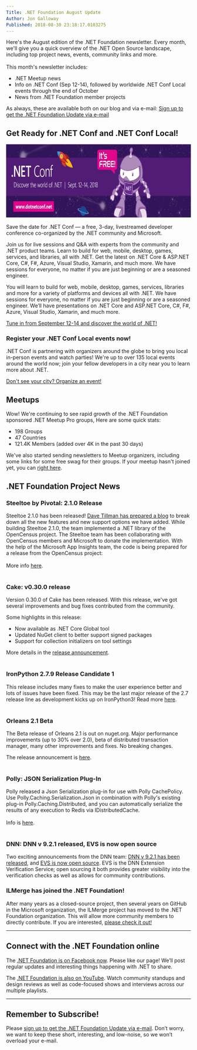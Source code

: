 ```yaml
---
Title: .NET Foundation August Update
Author: Jon Galloway
Published: 2018-08-30 23:18:17.0103275
---
```

<p>Here's the August edition of the .NET Foundation newsletter. Every month, we'll give you a quick overview of the .NET Open Source landscape, including top project news, events, community links and more.<br />
<br />
This month's newsletter includes:</p>

<ul>
<li>.NET Meetup news</li>
<li>Info on .NET Conf (Sep 12-14), followed by worldwide .NET Conf Local events through the end of October</li>
<li>News from .NET Foundation member projects</li>
</ul>

<p>As always, these are available both on our blog and via e-mail:&nbsp;<a href="http://eepurl.com/dhL_qb">Sign up to get the .NET Foundation Update via e-mail</a></p>

<h2>Get Ready for .NET Conf and .NET Conf Local!</h2>

<p><img alt=".Net" src="assets/posts/MSFT_18023_dotNETConf_banners_email800x200_eventInfo_r3_KW.jpg" style="width: 800px; height: 200px;" /></p>

<p>Save the date for .NET Conf — a free, 3-day, livestreamed developer conference co-organized by the .NET community and Microsoft.</p>

<p>Join us for live sessions and Q&A with experts from the community and .NET product teams. Learn to build for web, mobile, desktop, games, services, and libraries, all with .NET. Get the latest on .NET Core & ASP.NET Core, C#, F#, Azure, Visual Studio, Xamarin, and much more. We have sessions for everyone, no matter if you are just beginning or are a seasoned engineer.</p>

<p>You will learn to build for web, mobile, desktop, games, services, libraries and more for a variety of platforms and devices all with .NET. We have sessions for everyone, no matter if you are just beginning or are a seasoned engineer. We’ll have presentations on .NET Core and ASP.NET Core, C#, F#, Azure, Visual Studio, Xamarin, and much more.</p>

<p><a href="https://www.dotnetconf.net/?utm_source=dotnetfdn&utm_medium=newsletter&utm_campaign=savedate">Tune in from September 12-14 and discover the world of .NET!</a></p>

<h3>Register your .NET Conf Local events now!</h3>

<p>.NET Conf is partnering with organizers around the globe to bring you local in-person events and watch parties! We're up to over 135 local events around the world now; join your fellow developers in a city near you to learn more about .NET.</p><p>
<a href="https://www.dotnetconf.net/local-events/">Don't see your city? Organize an event!</a></p>

<h2>Meetups</h2>

<p>Wow! We're continuing to see rapid growth of the .NET Foundation sponsored&nbsp;.NET Meetup Pro groups, Here are some quick stats:</p>

<ul>
<li>198 Groups</li>
<li>47 Countries</li>
<li>121.4K Members (added over 4K in the past 30 days)</li>
</ul>

<p>We've also started sending newsletters to Meetup organizers, including some links for some free swag for their groups. If your meetup hasn't joined yet, you can <a href="https://dotnetfoundation.sharepoint.com/_layouts/15/WopiFrame.aspx?guestaccesstoken=E4s0o4r8BAjSAlDiOdKqy%2fW4RW2HbvrLcfz4PsJdbS8%3d&amp;docid=1_10cd43d461efb4f68aa5289bea6a50fc0&amp;wdFormId=%7B02655D67%2D5D39%2D47E7%2D8151%2D47536BFF227C%7D&amp;action=formsubmit">right here</a>.</p>

<h2></h2>

<h2>.NET Foundation Project News</h2>

<h3>Steeltoe by Pivotal: 2.1.0 Release</h3>
<p>Steeltoe 2.1.0 has been released! <a href="https://content.pivotal.io/blog/steeltoe-2-1-boosts-your-net-microservices-with-actuator-endpoints-distributed-tracing-and-deeper-support-for-the-frameworks-that-matter">Dave Tillman has prepared a blog</a>&nbsp;to break down all the new features and new support options we have added. While building Steeltoe 2.1.0, the team implemented a .NET library of the OpenCensus project. The Steeltoe team has been collaborating with OpenCensus members and Microsoft to donate the implementation. With the help of the Microsoft App Insights team, the code is being prepared for a release from the OpenCensus project:<br /><br />More info&nbsp;<a href="https://na01.safelinks.protection.outlook.com/?url=https%3A%2F%2Fgithub.com%2Fcensus-instrumentation%2Fopencensus-csharp&amp;data=02%7C01%7CBethma%40microsoft.com%7C43ef0210e22c4858a84808d60964043e%7C72f988bf86f141af91ab2d7cd011db47%7C1%7C0%7C636706722516321510&amp;sdata=3siUwubFcKSWfeou29oTkcmarWen4KH%2Bus8lRykqR18%3D&amp;reserved=0">h</a><a href="https://github.com/census-instrumentation/opencensus-csharp" target="_blank">ere</a>.<br />&nbsp;</p>
<h3>Cake: v0.30.0 release</h3>
<p>Version 0.30.0 of Cake has been released.&nbsp;With this release, we've got several improvements and bug fixes contributed from the community.</p>
<p>Some highlights in this release:</p>
<ul>
<li>Now available as .NET Core Global tool</li>
<li>Updated NuGet client to better support signed packages</li>
<li>Support for collection initializers on tool settings</li>
</ul>
<p>More details in the&nbsp;<a href="https://cakebuild.net/blog/2018/08/cake-v0.30.0-released" target="_blank">release announcement</a>.<br />&nbsp;</p>
<h3>IronPython 2.7.9 Release Candidate 1&nbsp;</h3>
<p>This release includes many fixes to make the user experience better and lots of issues have been fixed. This may be the last major release of the 2.7 release line as development kicks up on IronPython3! Read more&nbsp;<a href="https://github.com/IronLanguages/ironpython2/releases/tag/ipy-2.7.9-rc1" target="_blank">here</a>.<br />&nbsp;</p>
<h3>Orleans 2.1 Beta</h3>
<p>The&nbsp;Beta release of Orleans 2.1 is out on nuget.org. Major performance improvements (up to 30% over 2.0), beta of distributed transaction manager, many other improvements and fixes. No breaking changes.</p>
<p>The release announcement is&nbsp;<a href="https://github.com/dotnet/orleans/releases/tag/v2.1.0-beta1" target="_blank">here</a>.<br />&nbsp;</p>
<h3>Polly: JSON Serialization Plug-In</h3>
<p>Polly released a Json Serialization plug-in for use with Polly CachePolicy. Use Polly.Caching.Serialization.Json in combination with Polly's existing plug-in Polly.Caching.Distributed, and you can automatically serialize the results of any execution to Redis via IDistributedCache. <br /><br />Info is&nbsp;<a href="https://github.com/App-vNext/Polly.Caching.Serialization.Json" target="_blank">here</a>.<br />&nbsp;</p>
<h3>DNN: DNN v 9.2.1 released,&nbsp;EVS is now open source</h3>
<p>Two exciting announcements from the DNN team:&nbsp;<a href="http://www.dnnsoftware.com/community-blog/cid/155601/dnn-921-released" target="_blank">DNN v 9.2.1 has been released</a>, and&nbsp;<a href="http://www.dnnsoftware.com/community-blog/cid/155609/evs-is-now-open-source" target="_blank">EVS&nbsp;is now open source</a>. EVS is the DNN Extension Verification Service; open sourcing it both provides greater visibility into the verification checks as well as allows for community contributions.</p>
<h3>ILMerge has joined the .NET Foundation!&nbsp;</h3>
<p>After many years as a closed-source project, then several years on GitHub in the Microsoft organization, the ILMerge project has moved to the .NET Foundation organization. This will allow more community members to directly contribute. If you are interested,&nbsp;<a href="https://github.com/dotnet/ILMerge" target="_blank">please check it out!</a></p>

<hr />
<h2>Connect with the .NET Foundation online</h2>

<p>The&nbsp;<a href="https://www.facebook.com/dotnetfoundation/">.NET Foundation is on Facebook now</a>. Please like our page! We’ll post regular updates and interesting things happening with .NET to share.</p>

<p>The <a href="https://www.youtube.com/NETFoundation">.NET Foundation is also on YouTube</a>. Watch community standups and design reviews as well as code-focused shows and interviews across our multiple playlists.</p>

<hr />
<h2>Remember to Subscribe!</h2>

<p>Please&nbsp;<a href="http://eepurl.com/dhL_qb">sign up&nbsp;to get the .NET Foundation Update via e-mail</a>.&nbsp;Don’t worry, we want to keep these short, interesting, and low-noise, so we won’t overload your e-mail.</p>
